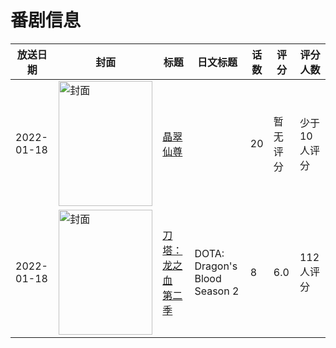 # 番剧信息

|放送日期|封面|标题|日文标题|话数|评分|评分人数|
|---|---|---|---|---|---|---|
|2022-01-18|<img src="https://lain.bgm.tv/pic/cover/c/bf/0b/377537_a2z55.jpg" alt="封面" style="width:150px;height:200px;object-fit:cover;">|[晶翠仙尊](https://bangumi.tv/subject/377537)||20|暂无评分|少于10人评分|
|2022-01-18|<img src="https://lain.bgm.tv/pic/cover/c/cd/3a/341937_UlYN2.jpg" alt="封面" style="width:150px;height:200px;object-fit:cover;">|[刀塔：龙之血 第二季](https://bangumi.tv/subject/341937)|DOTA: Dragon's Blood Season 2|8|6.0|112人评分|
